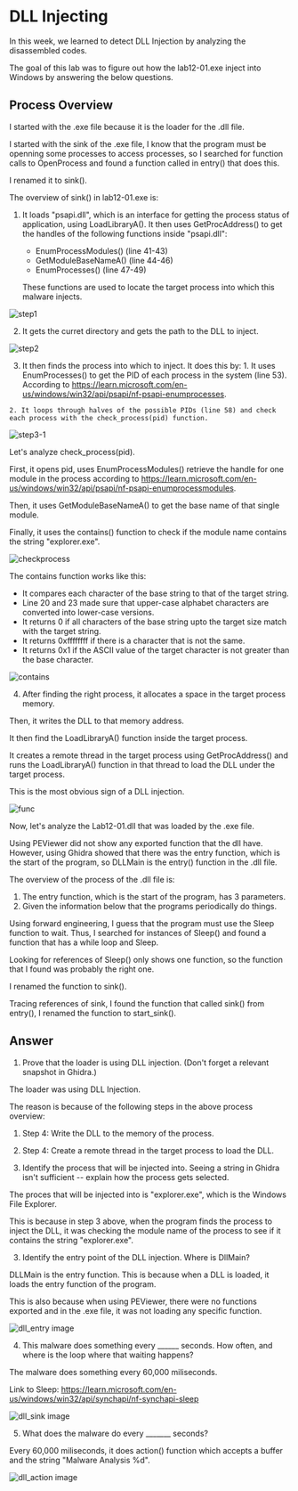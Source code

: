 # DLL Injecting

In this week, we learned to detect DLL Injection by analyzing the disassembled codes.

The goal of this lab was to figure out how the lab12-01.exe inject into Windows by answering the below questions.

## Process Overview

I started with the .exe file because it is the loader for the .dll file.

I started with the sink of the .exe file, I know that the program must be openning some processes to access processes, so I searched for function calls to OpenProcess and found a function called in entry() that does this. 

I renamed it to sink().

The overview of sink() in lab12-01.exe is: 

 1. It loads "psapi.dll", which is an interface for getting the process status of application, using LoadLibraryA(). It then uses GetProcAddress() to get the handles of the following functions inside "psapi.dll":

    - EnumProcessModules() (line 41-43)
    - GetModuleBaseNameA() (line 44-46)
    - EnumProcesses() (line 47-49)

    These functions are used to locate the target process into which this malware injects.

  ![step1](./step1.png)

  2. It gets the curret directory and gets the path to the DLL to inject. 
    
  ![step2](./step2.png)

  3. It then finds the process into which to inject. It does this by: 
    1. It uses EnumProcesses() to get the PID of each process in the system (line 53). According to https://learn.microsoft.com/en-us/windows/win32/api/psapi/nf-psapi-enumprocesses. 

    2. It loops through halves of the possible PIDs (line 58) and check each process with the check_process(pid) function.

  ![step3-1](./step3-1.png)


  Let's analyze check_process(pid).

  First, it opens pid, uses EnumProcessModules() retrieve the handle for one module in the process according to https://learn.microsoft.com/en-us/windows/win32/api/psapi/nf-psapi-enumprocessmodules. 
  
  Then, it uses GetModuleBaseNameA() to get the base name of that single module. 

  Finally, it uses the contains() function to check if the module name contains the string "explorer.exe". 
  
  ![checkprocess](./check_proc.png)  
  
  The contains function works like this:
  - It compares each character of the base string to that of the target string. 
  - Line 20 and 23 made sure that upper-case alphabet characters are converted into lower-case versions. 
  - It returns 0 if all characters of the base string upto the target size match with the target string.
  - It returns 0xffffffff if there is a character that is not the same. 
  - It returns 0x1 if the ASCII value of the target character is not greater than the base character. 

  ![contains](./contains.png)      

  4. After finding the right process, it allocates a space in the target process memory. 
  
  Then, it writes the DLL to that memory address. 
  
  It then find the LoadLibraryA() function inside the target process. 
  
  It creates a remote thread in the target process using GetProcAddress() and runs the LoadLibraryA() function in that thread to load the DLL under the target process. 
  
  This is the most obvious sign of a DLL injection.  

  ![func](./sink.png) 


Now, let's analyze the Lab12-01.dll that was loaded by the .exe file.

Using PEViewer did not show any exported function that the dll have. However, using Ghidra showed that there was the entry function, which is the start of the program, so DLLMain is the entry() function in the .dll file. 


The overview of the process of the .dll file is:

  1. The entry function, which is the start of the program, has 3 parameters. 
  2. Given the information below that the programs periodically do things. 
  
  Using forward engineering, I guess that the program must use the Sleep function to wait. Thus, I searched for instances of Sleep() and found a function that has a while loop and Sleep. 
  
  Looking for references of Sleep() only shows one function, so the function that I found was probably the right one. 
  
  I renamed the function to sink(). 
  
  Tracing references of sink, I found the function that called sink() from entry(), I renamed the function to start_sink(). 

## Answer
1. Prove that the loader is using DLL injection. (Don't forget a relevant snapshot in Ghidra.)

The loader was using DLL Injection. 

The reason is because of the following steps in the above process overview: 

  1. Step 4: Write the DLL to the memory of the process. 
  2. Step 4: Create a remote thread in the target process to load the DLL. 
 
2. Identify the process that will be injected into. Seeing a string in Ghidra isn't sufficient -- explain how the process gets selected.

The proces that will be injected into is "explorer.exe", which is the Windows File Explorer.

This is because in step 3 above, when the program finds the process to inject the DLL, it was checking the module name of the process to see if it contains the string "explorer.exe". 

3. Identify the entry point of the DLL injection. Where is DllMain?

DLLMain is the entry function. This is because when a DLL is loaded, it loads the entry function of the program. 

This is also because when using PEViewer, there were no functions exported and in the .exe file, it was not loading any specific function. 

![dll_entry image](./dll_entry.png) 

4. This malware does something every ______ seconds. How often, and where is the loop where that waiting happens?

The malware does something every 60,000 miliseconds. 

Link to Sleep: https://learn.microsoft.com/en-us/windows/win32/api/synchapi/nf-synchapi-sleep


![dll_sink image](./dll_sink.png) 

5. What does the malware do every _______ seconds?

Every 60,000 miliseconds, it does action() function which accepts a buffer and the string "Malware Analysis %d". 

![dll_action image](./dll_action.png) 